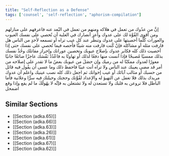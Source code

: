 ```yaml
---
title: "Self-Reflection as a Defense"
tags: ['counsel', 'self-reflection', "aphorism-compilation"]
---
```


 إنَّ من عدُوك من تعمل في هلاكه ومنهم من تعمل في البُعد عنه فاعرفهم على منازلهم ومن أقوى القُوَّة لك على عدوك وأعز أنصارك في الغلبة أن تُحصي على نفسك العيوب والعورات كُلَّما أحصيتها على عدوك وتنظُر عند كل عيب تراه أو تسمعه لأحدٍ من الناس هل قارفت مثله أو مشاكله فإنْ كُنت قارفت منه شيئًا فأحصه فيما تُحصي على نفسك حتى إذا أحصيت ذلك كله فكابر عدوك بإصلاح عيوبك وتحصين عوراتك وإحراز مقاتلك وخُذْ نفسك بذلك ممسيًا مُصبحًا فإذا آنست منها دفعًا لذلك أو تهاونًا به فاعْدُدْ نَفْسَك عاجزًا ضائعًا جانيًا معورًا لعدوك ممكنًا له من رميك وإن حصَلَ من عيوبك بعضُ ما لا تقدر على إصلاحه من أمر قد مضى يعيبك عند الناس ولا تراه أنت عيبًا فاحفظ ذلك وما عسى أن يقُول فيه قائل من حسبك أو مثالب آبائك أو عيب إخوانك ثم اجعل ذلك كله نصب عينيك واعلم أن عدوك مريدك بذلك فلا تغفل عن التهيؤ له والإعداد لقُوَّتك وحجتك وحيلتك فيه سرًّا وعلانية فأما الباطل فلا تروعن به قلبك ولا تستعدن له ولا تشتغلن به فإنَّه لا يهُولُكَ ما لم يقع وإذا وقع اضمحل

## Similar Sections
- [[Section (adka.65)]]
 - [[Section (adka.66)]]
 - [[Section (adka.63)]]
 - [[Section (adka.26)]]
 - [[Section (adka.61)]]
 - [[Section (adka.67)]]
 - [[Section (adka.62)]]

